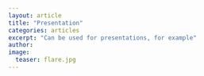 ```yaml
---
layout: article
title: "Presentation"
categories: articles
excerpt: "Can be used for presentations, for example"
author:
image:
  teaser: flare.jpg
---
```

